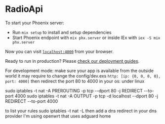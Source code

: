 # RadioApi

To start your Phoenix server:

  * Run `mix setup` to install and setup dependencies
  * Start Phoenix endpoint with `mix phx.server` or inside IEx with `iex -S mix phx.server`

Now you can visit [`localhost:4000`](http://localhost:4000) from your browser.

Ready to run in production? Please [check our deployment guides](https://hexdocs.pm/phoenix/deployment.html).

For development mode:
make sure your app is available from the outside world
it may require to change the config/dev.exs `http: [ip: {0, 0, 0, 0}, port: 4000]`
then redirect the port 80 to 4000 in your os:
under linux

sudo iptables -t nat -A PREROUTING -p tcp --dport 80 -j REDIRECT --to-port 4000
sudo iptables -t nat -A OUTPUT -p tcp -d localhost --dport 80 -j REDIRECT --to-port 4000

to list your rules
sudo iptables -t nat -L
then add a dns redirect in your dns provider
I'm using openwrt that uses adguard home
